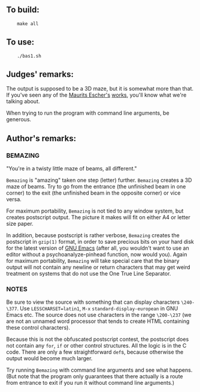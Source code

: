 ## To build:

```<!---sh-->
    make all
```


## To use:

```<!---sh-->
    ./bas1.sh
```


## Judges' remarks:

The output is supposed to be a 3D maze, but it is somewhat more
than that. If you've seen any of the [Maurits
Escher's](https://en.wikipedia.org/wiki/M._C._Escher)
[works](https://mcescher.com/gallery/), you'll know what we're talking about.

When trying to run the program with command line arguments, be generous.


## Author's remarks:

### BEMAZING

"You're in a twisty little maze of beams, all different."

`Bemazing` is "amazing" taken one step (letter) further.  `Bemazing`
creates a 3D maze of beams.  Try to go from the entrance (the
unfinished beam in one corner) to the exit (the unfinished beam in the
opposite corner) or vice versa.

For maximum portability, `Bemazing` is not tied to any window system, but
creates postscript output.  The picture it makes will fit on either A4 or letter
size paper.

In addition, because postscript is rather verbose, `Bemazing` creates
the postscript in `gzip(1)` format, in order to save precious bits on your
hard disk for the latest version of [GNU
Emacs](https://www.gnu.org/software/emacs/) (after all, you wouldn't
want to use an editor without a psychoanalyze-pinhead function, now
would you).  Again for maximum portability, `Bemazing` will take special
care that the binary output will not contain any newline or return
characters that may get weird treatment on systems that do not use the
One True Line Separator.


### NOTES

Be sure to view the source with something that can display characters
`\240-\377`.  Use `LESSCHARSET=latin1`, `M-x` `standard-display-european` in
GNU Emacs etc.  The source does not use characters in the range
`\200-\237` (we are not an unnamed word processor that tends to create
HTML containing these control characters).

Because this is not the obfuscated postscript contest, the postscript
does not contain any `for`, `if` or other control structures.  All the
logic is in the C code.  There are only a few straightforward `def`s,
because otherwise the output would become much larger.

Try running `Bemazing` with command line arguments and see what
happens.  (But note that the program only guarantees that there
actually is a route from entrance to exit if you run it without
command line arguments.)


<!--

    Copyright © 1984-2024 by Landon Curt Noll. All Rights Reserved.

    You are free to share and adapt this file under the terms of this license:

	Creative Commons Attribution-ShareAlike 4.0 International (CC BY-SA 4.0)

    For more information, see:

	https://creativecommons.org/licenses/by-sa/4.0/

-->
